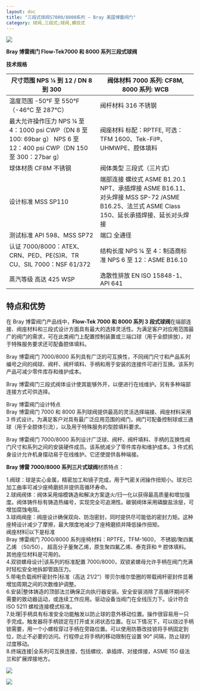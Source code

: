 ```yaml
---
layout: doc
title: "三段式球阀S7000/8000系列 – Bray 美国博雷阀门"
category: 球阀,三段式;球阀,螺纹式
---
```


![](/2022/09/download-10-1.png)

**Bray 博雷阀门 Flow-Tek7000 和 8000 系列三段式球阀**

**技术规格**

| 尺寸范围 NPS ¼ 到 12 / DN 8 到 300                                                                                   | 阀体材料 7000 系列: CF8M, 8000 系列: WCB                                                                                                    |
| -------------------------------------------------------------------------------------------------------------------- | ------------------------------------------------------------------------------------------------------------------------------------------- |
| 温度范围 \-50°F 至 550°F（-46°C 至 287°C）                                                                           | 阀杆材料 316 不锈钢                                                                                                                         |
| 最大允许操作压力 NPS ¼ 至 4：1000 psi CWP（DN 8 至 100: 69bar g） NPS 6 至 12：400 psi CWP（DN 150 至 300：27bar g） | 阀座材料 标配：RPTFE, 可选：TFM 1600、Tek-Fil®、UHMWPE、腔体填料                                                                            |
| 球体材质 CF8M 不锈钢                                                                                                 | 阀体类型 三段式（三片式）                                                                                                                   |
| 设计标准 MSS SP110                                                                                                   | 端部连接 螺纹式 ASME B1.20.1 NPT、承插焊接 ASME B16.11、 对头焊接 MSS SP-72 /ASME B16.25、法兰式 ASME Class 150、延长承插焊接、延长对头焊接 |
| 测试标准 API 598、MSS SP72                                                                                           | 端口 全通径                                                                                                                                 |
| 认证 7000/8000：ATEX、CRN、PED、PE(S)R、TR CU、SIL 7000：NSF 61/372                                                  | 结构长度 NPS ¼ 至 4：制造商标准 NPS 6 至 12：ASME B16.10                                                                                    |
| 蒸汽等级 高达 425 WSP                                                                                                | 逸散性排放 EN ISO 15848-1、API 641                                                                                                          |

## 特点和优势

在 Bray 博雷阀门产品线中，**Flow-Tek 7000 和 8000 系列 3 段式球阀**在端部连接、阀座材料和三段式设计方面具有最大的选择灵活性。为满足客户对应用范围最广的阀门的需求，可在此类阀门上配置控制装置或三端口球（用于全腔排放），对于特殊服务要求还可配备腔体填料。

Bray 博雷阀门 7000/8000 系列具有广泛的可互换性，不同阀门尺寸和产品系列编号之间的阀球、阀杆、阀杆填料、手柄和用于安装的连接件可进行互换。该系列产品可减少零件库存和维护成本。

Bray 博雷阀门三段式阀体设计使其能够外开，以便进行在线维护。另有多种端部连接方式可供选择。

Bray 博雷阀门设计特点  
Bray 博雷阀门 7000 和 8000 系列球阀提供最高的灵活选择端接、阀座材料采用 3 件式设计。为满足客户对具有最广泛应用范围的阀门，阀门可配备控制球或三通球（用于全腔体引流），以及用于特殊服务的型腔填料要求。

Bray 博雷阀门 7000/8000 系列设计广泛球、阀杆、阀杆填料、手柄的互换性阀门尺寸和系列之间的安装硬件成员。该系统减少了零件库存和维护成本。3 件式机身设计允许机身摆动易于在线维护。它还使提供各种端接。

**Bray 博雷 7000/8000 系列三片式球阀**材质特点：

1.阀球：球是实心金属，精密加工和镜子完成，用于气密关闭操作扭矩小。球刃已加工曲率可减少座椅磨损并提供高循环寿命。  
2.球阀阀体：阀体采用熔模铸造和解决方案退火/归一化以获得最高质量和增加强度。阀体铸件标有铸造热编号，实现完全可追溯性。碳钢阀体采用磷酸盐涂层，可增加腐蚀电阻。  
3.球阀阀座：阀座设计确保双向、防泡密封，同时提供尽可能低的密封力矩。这种座椅设计减少了摩擦，最大限度地减少了座椅磨损并降低操作扭矩。  
阀座材料|以下是标准  
Bray 博雷阀门 7000/8000 系列座椅材料：RPTFE，TFM-1600， 不锈钢/聚四氟乙烯 （50/50）， 超高分子量聚乙烯，原生聚四氟乙烯、泰克菲和 ® 腔体填料。其他座位材料是可用的。  
4.双锁螺母设计|该系列的标准配置 7000/8000，双锁紧螺母允许手柄在阀门充满时轻松安全地拆卸管路压力。  
5.带电负载阀杆密封件|标准（高达 21/2“）带贝尔维尔垫圈的带载阀杆密封件显著增加周期之间的次数维护调整。  
6.安装|整体铸造的顶部法兰确保正向执行器安装。安全安装消除了高循环期间不需要的致动器运动，或连续工作应用。驱动设备当阀门在全线压力下。设计符合 ISO 5211 螺栓连接模式标准。  
7.处理|手柄具有标准安全功能触发以防止球的意外移动位置。操作很容易用一只手完成。触发器将手柄锁定在打开或关闭状态位置。在以下情况下，可以绕过手柄锁需要，用一个小螺栓穿过手柄在旁路位置。可以使用防篡改挂锁将手柄固定到位，防止不必要的访问。行程停止将手柄的移动限制在设置 90° 间隔，防止球的过度移动。  
8.终端连接|全系列可互换连接，包括螺纹、承插焊、对接焊接，ASME 150 级法兰和扩展焊接地方。

![](/2022/10/%E6%88%AA%E5%B1%8F2022-10-18-%E4%B8%8B%E5%8D%883.17.57-1024x630.png)

![](/2022/10/%E6%88%AA%E5%B1%8F2022-10-18-%E4%B8%8B%E5%8D%883.18.04-1024x461.png)
